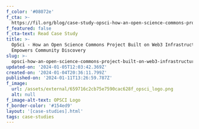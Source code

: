 ```yaml
---
f_color: '#08072e'
f_cta: >-
  https://fil.org/blog/case-study-opsci-how-an-open-science-commons-project-built-on-web3-infrastructure-empowers-community-discovery/
f_featured: false
f_cta-text: Read Case Study
title: >-
  OpSci - How an Open Science Commons Project Built on Web3 Infrastructure
  Empowers Community Discovery
slug: >-
  opsci-how-an-open-science-commons-project-built-on-web3-infrastructure-empowers-community-discovery
updated-on: '2024-01-05T12:03:42.369Z'
created-on: '2024-01-04T20:36:11.799Z'
published-on: '2024-01-11T13:26:59.787Z'
f_image:
  url: /assets/external/659716c2cb75e7590cac628f_opsci_logo.png
  alt: null
f_image-alt-text: OPSCI Logo
f_border-color: '#154ed9'
layout: '[case-studies].html'
tags: case-studies
---
```



